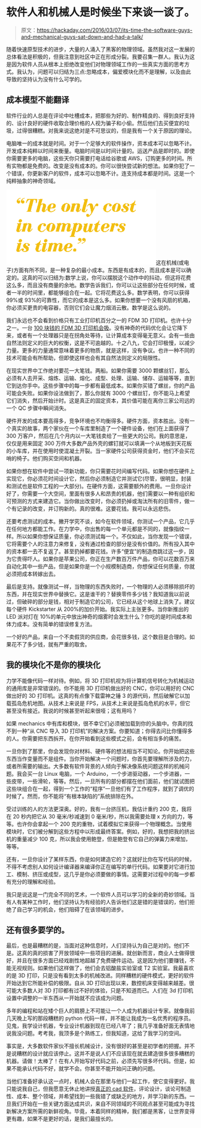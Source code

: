 # 软件人和机械人是时候坐下来谈一谈了。

> 原文：<https://hackaday.com/2016/03/07/its-time-the-software-guys-and-mechanical-guys-sat-down-and-had-a-talk/>

随着快速原型技术的进步，大量的人涌入了黑客的物理领域。虽然我对这一发展的总体看法是积极的，但我注意到社区中正在形成分裂。我要召集一群人。我认为这是因为软件人员从根本上拒绝改变他们对物理领域工作的一些真实方面的思考方式。我认为，问题可以归结为三点:忽略成本，偏爱模块化而不是理解，以及由此导致的坚持认为没有什么可学的。

## 成本模型不能翻译

软件行业的人总是在评论中吐槽成本，把那些为好的、制作精良的、得到良好支持的、设计良好的硬件收取合理价格的人视为骗子和小偷。然后他们去买便宜的垃圾，过得很糟糕。对我来说这绝对是不可思议的，但是我有一个关于原因的理论。

电脑唯一的成本就是时间。对于一个足够大的软件操作，资本成本可以忽略不计。开发成本纯粹以时间来衡量。电脑时间是以时间计量的。运送产品是即时的。即使你需要更多的电脑，这些天你只需要打电话给谷歌或 AWS，订购更多的时间。所有实物都是免费的。改变是没有成本的。你可以很快尝试新的想法。如果你犯了一个错误，你更新客户的软件，成本可以忽略不计。连支持成本都是时间。这是一个纯粹抽象的神奇领域。

![quote-only-cost-in-computers-is-time](img/4976e3aa04f294326e1b994e7b3a0451.png)这在机械(或电子)方面有所不同，是一种复杂的最小成本。东西是有成本的，而且成本是可以确定的。这真的可以归结为:数学上说，你可以摆脱这个动作中的抖动，但这将花费这么多，而且没有商量的余地。数学告诉我们，你可以让这些部分在任何时候，或者一半的时间里，都能够组合在一起。它将花费这么多。数学表明，你可以获得 99%或 93%的可靠性，而它的成本是这么多。如果你想要一个没有风扇的机箱，你必须买更贵的电容器，否则它们会让魔力烟消云散。数学是这么说的。

我们永远也不会看到价格只有工业打印机百分之一的 FDM 3D 打印机。也许十分之一。一台 [100 块钱的 FDM 3D 打印机会吸](https://hackaday.com/2016/02/22/kicking-the-tires-before-you-buy-3d-printers/)。没有神奇的代码优化会让它降下来，或者有一个处理器只是在拐角处等待，让计算成本变得毫无意义。会有一些由自然法则定义的巨大的权衡，这是不可逾越的。十之八九，它会打印极慢，以减少力量。更多的力量通常意味着更多的物质，就是这样，没有争议。也许一种不同的技术可能会有所帮助，但即使这样也会有其自然法则定义的局限性。

在现实世界中工作绝对要花一大笔钱。两船。如果你需要 3000 颗螺丝钉，那么必须有人去开采、熔炼、运输、熔化、成型、处理、运输、储存、运输等等，直到它到达你手中。这些步骤中的每一步都有最低成本。如果你买错了螺丝，你的产品可能会失败。如果你设法做到了，那么你就有 3000 个螺丝钉，你不能马上希望它们消失，然后开始计时。这是真正的固定资本，其价值可能在离你三家公司远的一个 QC 步骤中瞬间消失。

硬件开发的成本要高得多，竞争环境也不均衡得多。硬件方面，资本胜出。没有一个真实的故事，两个家伙在一个车库里制造了一个硬件设备，他们在上面获得了 300 万客户，然后在几个月内以一大笔钱卖给了一些更大的公司。我的意思是，仅仅是用来固定 300 万件大多数产品外壳的螺钉就可以填满一个从地板到天花板的小车库，并在使用时使混凝土开裂。当一家硬件公司获得资金时，他们不会买花哨的椅子。他们购买空间和机器。

如果你想在软件中尝试一项新功能，你只需要花时间编写代码。如果你想在硬件上实现它，你必须花时间设计它，然后你必须制造它并测试它(尽管，很明显，封装和测试也是软件工程的一大部分)。在硬件方面，这需要额外的费用。一旦你设计好了，你需要一个大空间，里面有很多人和昂贵的机器，他们需要以一种有组织和可预测的方式来建造它。当你做出改变时，你必须扔掉或淘汰所有的旧零件，做一个有记录的改变，并订购新的。真的很难。这要花钱。我可以永远悲伤。

还要考虑测试的成本。撇开学究不谈，如今在软件领域，你测试一个产品，它几乎在任何地方都能工作。在力学中，你出售的每一个单元都是不同的，就像指纹一样。所以如果你想保证质量，你必须测试每一个。不仅如此，当你发现一个错误，它将需要个人的注意力来修复，没有通过检查的部分是没有价值的。所有投入其中的资本都一去不复返了。甚至扔掉都要花钱。许多“便宜”的制造商跳过这一步，因为它贵得吓人。如果你是苹果公司，你正在生产数百万件产品，你可以花数百万来自动化其中一些产品，但是如果你是一个小规模制造商，你想保证任何质量，你就必须把成本转嫁出去。

最后是支持。就像测试一样，当物理的东西失败时，一个物理的人必须移除损坏的东西，并在现实世界中替换它。这是谁干的？替换零件多少钱？我知道我以前说过，但破碎的部分是钱，相对于制造它的公司，它已经从这个地球上消失了。建议每个硬件 Kickstarter 从 200%的加价开始。我实际上主张更多。当你新推出的 LED 派对灯在 10%的单元中放出神奇的烟雾时会发生什么？你吃的是时间成本和体力成本。没有简单的错误修复方法。

一个好的产品，来自一个不卖假货的供应商，会花很多钱，这个数目是合理的。如果花不了多少钱，就有严重的取舍。

## 我的模块化不是你的模块化

力学不能像代码一样对待。例如，将 3D 打印机视为将计算机信号转化为机械运动的通用库是非常错误的。你不能用 3D 打印机做出好的 CNC，你可以用好的 CNC 做出好的 3D 打印机。这真的有点像下载雷神之锤 3 的源代码，然后破解它以加载孤岛危机地图。从技术上来说是 FPS，从技术上来说是孤岛危机的水平，但它甚至没有接近。我说的时候甚至听起来很哑；这有用吗？

如果 mechanics 中有库和模块，很不幸它们必须被加载到你的头脑中。你真的找不到一种“从 CNC 导入 3D 打印机”的解决方案。你要知道；你得去问比你懂得多的人。你需要把东西拆开。在你开始看到这些模式之前，会有相当多的痛苦。

一旦你到了那里，你会发现你对材料、硬件等的想法相当不可知论。你开始把这些东西当作变量而不是组件。当你开始解决一个问题时，你首先要理解所涉及的力，或者所需要的输出。大多数有软件背景的人倾向于解决像系统问题这样的机械问题。我会买一台 Linux 电脑，一个 Arduino，一个步进驱动器，一个步进器，一些皮带，一些滑轮，等等。然后，一旦所有的部分都摆在他们面前，他们就试图把这些块组合在一起，得到一个工作的“程序”一旦他们有了工作程序，就到了调优的时候了。然而，你不能将“有根本缺陷的”系统排除在外。

受过训练的人的方法更深奥。好的，我有一台挤压机，我估计重约 200 克，我将在 20 秒内把它从 30 毫米/秒减速到 0 毫米/秒，所以我需要处理 x 方向的力，等等。也许你会拿起一个 200 克的重物，试着模拟它来获得一个物理概念。当使用模块时，它们被分解到这些方程中以形成最终答案。例如，好的，我想把我的挤出机的重量减少 100 克，所以我会使用鲍登，但是鲍登有它自己的弹簧力来增加，等等。

还有，一旦你设计了某样东西，你是如何建造它的？这就好比你在写代码的时候，不得不考虑别人如何设计编译器来编译你正在编写的单行代码。如果要对它进行加工、模制、挤压或成型，这几乎是你必须要做的事情。这需要对过程中的每一步都有充分的理解和经验。

我只是说这是一门完全不同的艺术，一个软件人员可以学习的全新的奇妙领域。当有人有某种工作时，他们坚持认为有经验的人告诉他们这是错的是错误的，他们拒绝了自己学习的机会，他们阻碍了在该领域的进步。

## 还有很多要学的。

最后，也是最糟糕的是，当面对这种信息时，人们坚持认为自己是对的。他们不是。这真的真的损害了开放领域中一些项目的进展。就创新而言，商业人士做得很好，并且在很多方面已经戏剧性地超越了免费硬件运动。这是因为他们要赚钱，不能无视规则。如果他们这样做了，他们会去铝酸盐实验室或 T2 实验室。我最喜欢的是 3D 打印，只是没有看到太多的机械改进。同样糟糕的硬件模式，更好的软件开始达到它所能补偿的极限。自从 3D 打印出现以来，数控机床变得越来越差。很可能大多数人对 3D 打印都有过不好的体验，只是不知道而已。人们在 3d 打印机设置中调整的一半东西从一开始就不应该成为问题。

多年的编程和站在矮个巨人的肩膀上不可能让一个人成为机器设计专家。就像我前几天晚上写的那段糟糕的 python 代码一样，并不能让我成为一名优秀的程序员。见鬼，我学设计机器，专业设计机器到现在已经八年了；我几乎准备好面无表情地说我没问题。考考我，我顶多是个熟练工，但我知道，这给了我学习的空间。

事实是，大多数软件家伙不擅长机械设计，没有很好的甚至是初学者的把握。并不是说糟糕的设计就应该停止。这并不是说人们不应该现在就去建造很多很多糟糕的机器。请做！太棒了！在有人开始写好代码之前，必须先写很多坏代码。但是，如果不能承认代码不好，就学不会。你甚至不能开始问正确的问题。

当他们准备好承认这一点时，机械人会在那里与他们一起工作，使它变得更好。我只能说我自己，但我愿意无休止地讲授[真正的 cad 软件](http://hackaday.com/2016/02/02/making-parametric-models-in-fusion-360/)，评论设计，谈论可制造性、成本、整个领域，并希望找到一些我错了或缺乏的地方，并学习新的东西。一旦我们开始在一些关键方面达成共识，来自不同领域的不同观点甚至可能成为寻找新解决方案所需的新鲜视角。毕竟，本着同样的精神，我们都是黑客，让世界变得更有趣，如果不是更好的话，是我们最擅长的。